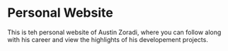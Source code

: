 # Personal Website

This is teh personal website of Austin Zoradi, where you can follow along with his career and view the highlights of his developement projects.
